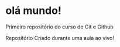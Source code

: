 # olá mundo!
 Primeiro repositório do curso de Git e Github
 
 Repositório Criado durante uma aula ao vivo!
 